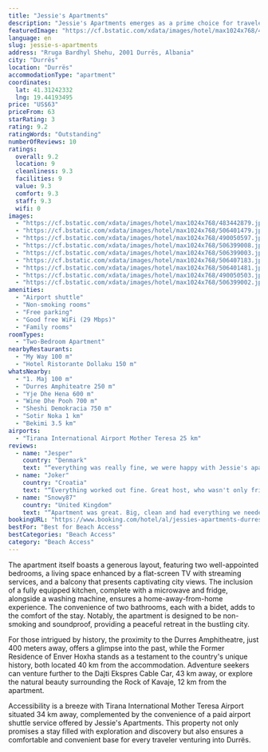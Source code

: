 ```yaml
---
title: "Jessie's Apartments"
description: "Jessie's Apartments emerges as a prime choice for travelers seeking comfort and convenience in the heart of Durrës."
featuredImage: "https://cf.bstatic.com/xdata/images/hotel/max1024x768/483442879.jpg?k=8b84b0290691d34ba98b1737434ba1c53ad11e37047fb9133d0d45b0ce3438e6&o=&hp=1"
language: en
slug: jessie-s-apartments
address: "Rruga Bardhyl Shehu, 2001 Durrës, Albania"
city: "Durrës"
location: "Durrës"
accommodationType: "apartment"
coordinates:
  lat: 41.31242332
  lng: 19.44193495
price: "US$63"
priceFrom: 63
starRating: 3
rating: 9.2
ratingWords: "Outstanding"
numberOfReviews: 10
ratings:
  overall: 9.2
  location: 9
  cleanliness: 9.3
  facilities: 9
  value: 9.3
  comfort: 9.3
  staff: 9.3
  wifi: 0
images:
  - "https://cf.bstatic.com/xdata/images/hotel/max1024x768/483442879.jpg?k=8b84b0290691d34ba98b1737434ba1c53ad11e37047fb9133d0d45b0ce3438e6&o=&hp=1"
  - "https://cf.bstatic.com/xdata/images/hotel/max1024x768/506401479.jpg?k=fbb9ad6cf8b2c73b7282bfc914f08ff9cec748f04554d8d3a7d0d72c426bfac4&o=&hp=1"
  - "https://cf.bstatic.com/xdata/images/hotel/max1024x768/490050597.jpg?k=c8f2e8632cad432da53b2ab82b66c91edcea88de2e64d6a0ea7e482a179b5eae&o=&hp=1"
  - "https://cf.bstatic.com/xdata/images/hotel/max1024x768/506399008.jpg?k=6ae048932f54a2cfd418f84deb670ea1e3f1860258a189675cd7e80708299a1b&o=&hp=1"
  - "https://cf.bstatic.com/xdata/images/hotel/max1024x768/506399003.jpg?k=3089d3ca06a069d843311d4f91ee3f3eae01e8f9a6a273409f2743506e38053a&o=&hp=1"
  - "https://cf.bstatic.com/xdata/images/hotel/max1024x768/506407183.jpg?k=aa132383fda420371154b8e1949c579820614c5ee78d84244ab02690f2151d40&o=&hp=1"
  - "https://cf.bstatic.com/xdata/images/hotel/max1024x768/506401481.jpg?k=774bad6e87f2051da71805f387918a481b5506ab01641aaa3a82a92ee2cbf4be&o=&hp=1"
  - "https://cf.bstatic.com/xdata/images/hotel/max1024x768/490050503.jpg?k=80e67fe51eb1c6ddc9e1ade4ab83a55b5ade6cbdc343df37bcd497a0076e6b42&o=&hp=1"
  - "https://cf.bstatic.com/xdata/images/hotel/max1024x768/506399002.jpg?k=e2c433e6593bf0bdd1f86d69cf1f3570e8c52d1b9c58df1823b934b4a8111d8c&o=&hp=1"
amenities:
  - "Airport shuttle"
  - "Non-smoking rooms"
  - "Free parking"
  - "Good free WiFi (29 Mbps)"
  - "Family rooms"
roomTypes:
  - "Two-Bedroom Apartment"
nearbyRestaurants:
  - "My Way 100 m"
  - "Hotel Ristorante Dollaku 150 m"
whatsNearby:
  - "1. Maj 100 m"
  - "Durres Amphiteatre 250 m"
  - "Yje Dhe Hena 600 m"
  - "Wine Dhe Pooh 700 m"
  - "Sheshi Demokracia 750 m"
  - "Sotir Noka 1 km"
  - "Bekimi 3.5 km"
airports:
  - "Tirana International Airport Mother Teresa 25 km"
reviews:
  - name: "Jesper"
    country: "Denmark"
    text: "“everything was really fine, we were happy with Jessie's apartment. Jessie is very nice, helpful and accommodating, we would love to come back to Jessie's place”"
  - name: "Joker"
    country: "Croatia"
    text: "“Everything worked out fine. Great host, who wasn't only friendly and helpful but also very organised and punctual. The place was clean and spacious, exactly what we needed. Located just a short walk from the main square and the promenade. Free...”"
  - name: "Snowy87"
    country: "United Kingdom"
    text: "“Apartment was great. Big, clean and had everything we needed, shower was hot and powerful. Location was good, 5 min walk to the beach front or to the old town. Jessie was very friendly and helpful.”"
bookingURL: "https://www.booking.com/hotel/al/jessies-apartments-durres.en-gb.html?aid=8035640"
bestFor: "Best for Beach Access"
bestCategories: "Beach Access"
category: "Beach Access"
---
```


The apartment itself boasts a generous layout, featuring two well-appointed bedrooms, a living space enhanced by a flat-screen TV with streaming services, and a balcony that presents captivating city views. The inclusion of a fully equipped kitchen, complete with a microwave and fridge, alongside a washing machine, ensures a home-away-from-home experience. The convenience of two bathrooms, each with a bidet, adds to the comfort of the stay. Notably, the apartment is designed to be non-smoking and soundproof, providing a peaceful retreat in the bustling city.

For those intrigued by history, the proximity to the Durres Amphitheatre, just 400 meters away, offers a glimpse into the past, while the Former Residence of Enver Hoxha stands as a testament to the country's unique history, both located 40 km from the accommodation. Adventure seekers can venture further to the Dajti Ekspres Cable Car, 43 km away, or explore the natural beauty surrounding the Rock of Kavaje, 12 km from the apartment.

Accessibility is a breeze with Tirana International Mother Teresa Airport situated 34 km away, complemented by the convenience of a paid airport shuttle service offered by Jessie's Apartments. This property not only promises a stay filled with exploration and discovery but also ensures a comfortable and convenient base for every traveler venturing into Durrës.